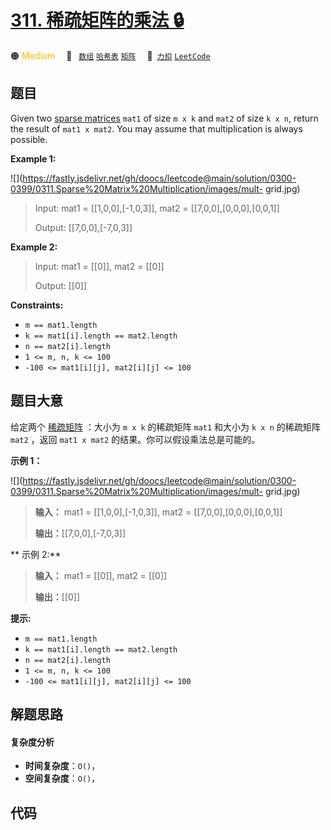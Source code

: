 # [311. 稀疏矩阵的乘法 🔒](https://2xiao.github.io/leetcode-js/problem/0311.html)

🟠 <font color=#ffb800>Medium</font>&emsp; 🔖&ensp; [`数组`](/tag/array.md) [`哈希表`](/tag/hash-table.md) [`矩阵`](/tag/matrix.md)&emsp; 🔗&ensp;[`力扣`](https://leetcode.cn/problems/sparse-matrix-multiplication) [`LeetCode`](https://leetcode.com/problems/sparse-matrix-multiplication)

## 题目

Given two [sparse matrices](https://en.wikipedia.org/wiki/Sparse_matrix)
`mat1` of size `m x k` and `mat2` of size `k x n`, return the result of `mat1
x mat2`. You may assume that multiplication is always possible.



**Example 1:**

![](https://fastly.jsdelivr.net/gh/doocs/leetcode@main/solution/0300-0399/0311.Sparse%20Matrix%20Multiplication/images/mult-
grid.jpg)

> Input: mat1 = [[1,0,0],[-1,0,3]], mat2 = [[7,0,0],[0,0,0],[0,0,1]]
> 
> Output: [[7,0,0],[-7,0,3]]

**Example 2:**

> Input: mat1 = [[0]], mat2 = [[0]]
> 
> Output: [[0]]

**Constraints:**

  * `m == mat1.length`
  * `k == mat1[i].length == mat2.length`
  * `n == mat2[i].length`
  * `1 <= m, n, k <= 100`
  * `-100 <= mat1[i][j], mat2[i][j] <= 100`


## 题目大意

给定两个 [稀疏矩阵](https://baike.baidu.com/item/%E7%A8%80%E7%96%8F%E7%9F%A9%E9%98%B5)
：大小为 `m x k` 的稀疏矩阵 `mat1` 和大小为 `k x n` 的稀疏矩阵 `mat2` ，返回 `mat1 x mat2`
的结果。你可以假设乘法总是可能的。



**示例 1：**

![](https://fastly.jsdelivr.net/gh/doocs/leetcode@main/solution/0300-0399/0311.Sparse%20Matrix%20Multiplication/images/mult-
grid.jpg)

> 
> 
> 
> 
> 
> **输入：** mat1 = [[1,0,0],[-1,0,3]], mat2 = [[7,0,0],[0,0,0],[0,0,1]]
> 
> **输出：**[[7,0,0],[-7,0,3]]
> 
> 

**  示例 2:**

> 
> 
> 
> 
> 
> **输入：** mat1 = [[0]], mat2 = [[0]]
> 
> **输出：**[[0]]
> 
> 



**提示:**

  * `m == mat1.length`
  * `k == mat1[i].length == mat2.length`
  * `n == mat2[i].length`
  * `1 <= m, n, k <= 100`
  * `-100 <= mat1[i][j], mat2[i][j] <= 100`


## 解题思路

#### 复杂度分析

- **时间复杂度**：`O()`，
- **空间复杂度**：`O()`，

## 代码

```javascript

```